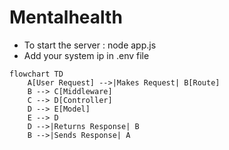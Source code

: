 # Mentalhealth

- To start the server :  node app.js
- Add your system ip in .env file

```mermaid
flowchart TD
    A[User Request] -->|Makes Request| B[Route]
    B --> C[Middleware]
    C --> D[Controller]
    D --> E[Model]
    E --> D
    D -->|Returns Response| B
    B -->|Sends Response| A
